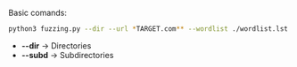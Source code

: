 Basic comands:

```bash
python3 fuzzing.py --dir --url *TARGET.com** --wordlist ./wordlist.lst -sc 200   
```

- **--dir** -> Directories
- **--subd** -> Subdirectories
